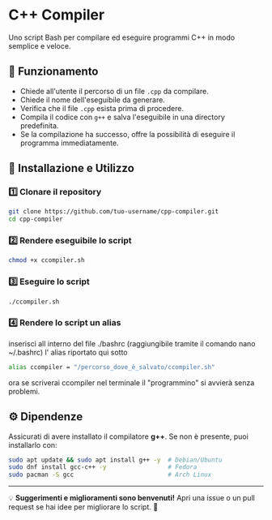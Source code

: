 # C++ Compiler

Uno script Bash per compilare ed eseguire programmi C++ in modo semplice e veloce.

## 📌 Funzionamento
- Chiede all'utente il percorso di un file `.cpp` da compilare.
- Chiede il nome dell'eseguibile da generare.
- Verifica che il file `.cpp` esista prima di procedere.
- Compila il codice con `g++` e salva l'eseguibile in una directory predefinita.
- Se la compilazione ha successo, offre la possibilità di eseguire il programma immediatamente.

## 🚀 Installazione e Utilizzo
### 1️⃣ Clonare il repository
```bash
git clone https://github.com/tuo-username/cpp-compiler.git
cd cpp-compiler
```

### 2️⃣ Rendere eseguibile lo script
```bash
chmod +x ccompiler.sh
```

### 3️⃣ Eseguire lo script
```bash
./ccompiler.sh
```

### 4️⃣ Rendere lo script un alias
inserisci all interno del file ./bashrc (raggiungibile tramite il comando nano ~/.bashrc) l' alias riportato qui sotto
```bash
alias ccompiler = "/percorso_dove_è_salvato/ccompiler.sh"
```
ora se scriverai ccompiler nel terminale il "programmino" si avvierà senza problemi.

## ⚙️ Dipendenze
Assicurati di avere installato il compilatore **g++**. Se non è presente, puoi installarlo con:
```bash
sudo apt update && sudo apt install g++ -y  # Debian/Ubuntu
sudo dnf install gcc-c++ -y                 # Fedora
sudo pacman -S gcc                          # Arch Linux
```

---
💡 **Suggerimenti e miglioramenti sono benvenuti!** Apri una issue o un pull request se hai idee per migliorare lo script. 🚀

